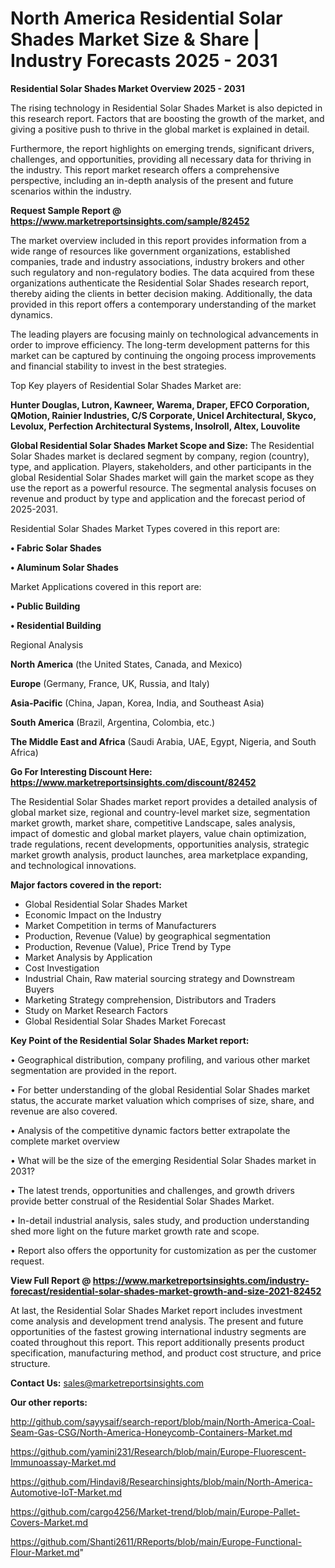 # North America Residential Solar Shades Market Size & Share | Industry Forecasts 2025 - 2031

<Strong> Residential Solar Shades Market Overview 2025 - 2031</strong>

The rising technology in Residential Solar Shades Market is also depicted in this research report. Factors that are boosting the growth of the market, and giving a positive push to thrive in the global market is explained in detail.

Furthermore, the report highlights on emerging trends, significant drivers, challenges, and opportunities, providing all necessary data for thriving in the industry. This report market research offers a comprehensive perspective, including an in-depth analysis of the present and future scenarios within the industry.

<strong>Request Sample Report @ <a href=https://www.marketreportsinsights.com/sample/82452>https://www.marketreportsinsights.com/sample/82452</a></strong>

The market overview included in this report provides information from a wide range of resources like government organizations, established companies, trade and industry associations, industry brokers and other such regulatory and non-regulatory bodies. The data acquired from these organizations authenticate the Residential Solar Shades research report, thereby aiding the clients in better decision making. Additionally, the data provided in this report offers a contemporary understanding of the market dynamics.

The leading players are focusing mainly on technological advancements in order to improve efficiency. The long-term development patterns for this market can be captured by continuing the ongoing process improvements and financial stability to invest in the best strategies.

Top Key players of Residential Solar Shades Market are:

<strong>Hunter Douglas, Lutron, Kawneer, Warema, Draper, EFCO Corporation, QMotion, Rainier Industries, C/S Corporate, Unicel Architectural, Skyco, Levolux, Perfection Architectural Systems, Insolroll, Altex, Louvolite</strong>

<strong><b>Global Residential Solar Shades Market Scope and Size:</b></strong>
The Residential Solar Shades market is declared segment by company, region (country), type, and application. Players, stakeholders, and other participants in the global Residential Solar Shades market will gain the market scope as they use the report as a powerful resource. The segmental analysis focuses on revenue and product by type and application and the forecast period of 2025-2031.

Residential Solar Shades Market Types covered in this report are:

<strong>• Fabric Solar Shades

• Aluminum Solar Shades</strong>

Market Applications covered in this report are:

<strong>• Public Building

• Residential Building</strong> 

Regional Analysis

<strong>North America</strong> (the United States, Canada, and Mexico)

<strong>Europe</strong> (Germany, France, UK, Russia, and Italy)

<strong>Asia-Pacific</strong> (China, Japan, Korea, India, and Southeast Asia)

<strong>South America</strong> (Brazil, Argentina, Colombia, etc.)

<strong>The Middle East and Africa</strong> (Saudi Arabia, UAE, Egypt, Nigeria, and South Africa)

<strong>Go For Interesting Discount Here: <a href=https://www.marketreportsinsights.com/discount/82452>https://www.marketreportsinsights.com/discount/82452</a></strong>

The Residential Solar Shades market report provides a detailed analysis of global market size, regional and country-level market size, segmentation market growth, market share, competitive Landscape, sales analysis, impact of domestic and global market players, value chain optimization, trade regulations, recent developments, opportunities analysis, strategic market growth analysis, product launches, area marketplace expanding, and technological innovations.

<strong><b>Major factors covered in the report:</b></strong>
<ul>
  <li>Global Residential Solar Shades Market </li>
  <li>Economic Impact on the Industry</li>
  <li>Market Competition in terms of Manufacturers</li>
  <li>Production, Revenue (Value) by geographical segmentation</li>
  <li>Production, Revenue (Value), Price Trend by Type</li>
  <li>Market Analysis by Application</li>
  <li>Cost Investigation</li>
  <li>Industrial Chain, Raw material sourcing strategy and Downstream Buyers</li>
  <li>Marketing Strategy comprehension, Distributors and Traders</li>
  <li>Study on Market Research Factors</li>
  <li>Global Residential Solar Shades Market Forecast</li>
</ul>

<strong><b>Key Point of the Residential Solar Shades Market report:</b></strong>

• Geographical distribution, company profiling, and various other market segmentation are provided in the report.

• For better understanding of the global Residential Solar Shades market status, the accurate market valuation which comprises of size, share, and revenue are also covered.

• Analysis of the competitive dynamic factors better extrapolate the complete market overview

• What will be the size of the emerging Residential Solar Shades market in 2031?

• The latest trends, opportunities and challenges, and growth drivers provide better construal of the Residential Solar Shades Market.

• In-detail industrial analysis, sales study, and production understanding shed more light on the future market growth rate and scope.

• Report also offers the opportunity for customization as per the customer request.

<strong><b>View Full Report @ <a href=https://www.marketreportsinsights.com/industry-forecast/residential-solar-shades-market-growth-and-size-2021-82452>https://www.marketreportsinsights.com/industry-forecast/residential-solar-shades-market-growth-and-size-2021-82452</a></b></strong>


At last, the Residential Solar Shades Market report includes investment come analysis and development trend analysis. The present and future opportunities of the fastest growing international industry segments are coated throughout this report. This report additionally presents product specification, manufacturing method, and product cost structure, and price structure.

<strong>Contact Us:</strong>
sales@marketreportsinsights.com

<strong>Our other reports:</strong>

<a href=http://github.com/sayysaif/search-report/blob/main/North-America-Coal-Seam-Gas-CSG/North-America-Honeycomb-Containers-Market.md>http://github.com/sayysaif/search-report/blob/main/North-America-Coal-Seam-Gas-CSG/North-America-Honeycomb-Containers-Market.md</a>

<a href=https://github.com/yamini231/Research/blob/main/Europe-Fluorescent-Immunoassay-Market.md>https://github.com/yamini231/Research/blob/main/Europe-Fluorescent-Immunoassay-Market.md</a>

<a href=https://github.com/Hindavi8/Researchinsights/blob/main/North-America-Automotive-IoT-Market.md>https://github.com/Hindavi8/Researchinsights/blob/main/North-America-Automotive-IoT-Market.md</a>

<a href=https://github.com/cargo4256/Market-trend/blob/main/Europe-Pallet-Covers-Market.md>https://github.com/cargo4256/Market-trend/blob/main/Europe-Pallet-Covers-Market.md</a>

<a href=https://github.com/Shanti2611/RReports/blob/main/Europe-Functional-Flour-Market.md>https://github.com/Shanti2611/RReports/blob/main/Europe-Functional-Flour-Market.md</a>"
